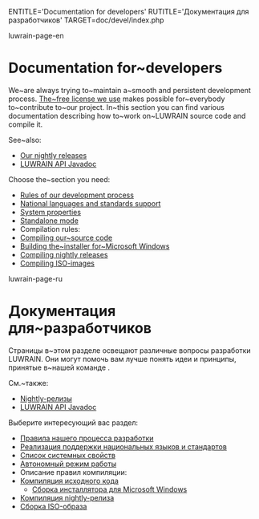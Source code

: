 
ENTITLE='Documentation for developers'
RUTITLE='Документация для разработчиков'
TARGET=doc/devel/index.php

luwrain-page-en

# Documentation for~developers

We~are always trying to~maintain a~smooth and persistent development process.
[The~free license we use](local:/doc/legal/) makes possible for~everybody to~contribute to~our project.
In~this section you can find various documentation describing how to~work on~LUWRAIN source code and compile it.

See~also:

* [Our nightly releases](local:/download/nightly/)
* [LUWRAIN API Javadoc](/api/)

Choose the~section you need:

* [Rules of our development process](local:rules/)
* [National languages and standards support](local:i18n/)
* [System properties](local:properties/)
* [Standalone mode](local:standalone/)
* Compilation rules:
 * [Compiling our~source code](local:compilation/)
 * [Building the~installer for~Microsoft Windows](local:wininstaller/)
 * [Compiling nightly releases](local:nightly)
 * [Compiling ISO-images](local:iso/)

luwrain-page-ru

# Документация для~разработчиков

Страницы в~этом  разделе освещают различные вопросы разработки LUWRAIN.
Они могут помочь вам лучше понять идеи и принципы, 
принятые в~нашей команде .

См.~также:

* [Nightly-релизы](local:/download/nightly/)
* [LUWRAIN API Javadoc](/api/)

Выберите интересующий вас раздел:

* [Правила нашего процесса разработки](local:rules/)
* [Реализация поддержки национальных языков и стандартов](local:i18n/)
* [Список системных свойств](local:properties/)
* [Автономный режим работы](local:standalone/)
* Описание правил компиляции:
 * [Компиляция исходного кода](local:compilation/)
   * [Сборка  инсталлятора для Microsoft Windows](local:wininstaller/)
 * [Компиляция nightly-релиза](local:nightly/)
 * [Сборка ISO-образа](local:iso/)
